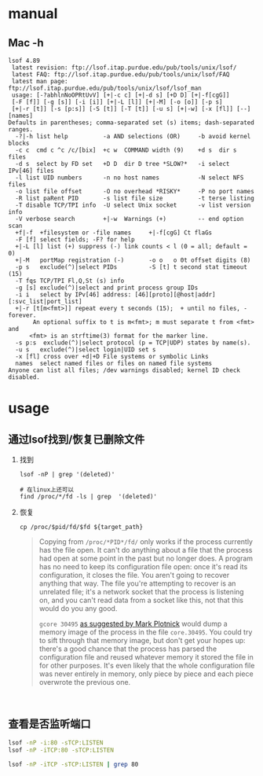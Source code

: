 



# manual



## Mac -h



```
lsof 4.89
 latest revision: ftp://lsof.itap.purdue.edu/pub/tools/unix/lsof/
 latest FAQ: ftp://lsof.itap.purdue.edu/pub/tools/unix/lsof/FAQ
 latest man page: ftp://lsof.itap.purdue.edu/pub/tools/unix/lsof/lsof_man
 usage: [-?abhlnNoOPRtUvV] [+|-c c] [+|-d s] [+D D] [+|-f[cgG]]
 [-F [f]] [-g [s]] [-i [i]] [+|-L [l]] [+|-M] [-o [o]] [-p s]
 [+|-r [t]] [-s [p:s]] [-S [t]] [-T [t]] [-u s] [+|-w] [-x [fl]] [--] [names]
Defaults in parentheses; comma-separated set (s) items; dash-separated ranges.
  -?|-h list help          -a AND selections (OR)     -b avoid kernel blocks
  -c c  cmd c ^c /c/[bix]  +c w  COMMAND width (9)    +d s  dir s files
  -d s  select by FD set   +D D  dir D tree *SLOW?*   -i select IPv[46] files
  -l list UID numbers      -n no host names           -N select NFS files
  -o list file offset      -O no overhead *RISKY*     -P no port names
  -R list paRent PID       -s list file size          -t terse listing
  -T disable TCP/TPI info  -U select Unix socket      -v list version info
  -V verbose search        +|-w  Warnings (+)         -- end option scan
  +f|-f  +filesystem or -file names     +|-f[cgG] Ct flaGs
  -F [f] select fields; -F? for help
  +|-L [l] list (+) suppress (-) link counts < l (0 = all; default = 0)
  +|-M   portMap registration (-)       -o o   o 0t offset digits (8)
  -p s   exclude(^)|select PIDs         -S [t] t second stat timeout (15)
  -T fqs TCP/TPI Fl,Q,St (s) info
  -g [s] exclude(^)|select and print process group IDs
  -i i   select by IPv[46] address: [46][proto][@host|addr][:svc_list|port_list]
  +|-r [t[m<fmt>]] repeat every t seconds (15);  + until no files, - forever.
       An optional suffix to t is m<fmt>; m must separate t from <fmt> and
      <fmt> is an strftime(3) format for the marker line.
  -s p:s  exclude(^)|select protocol (p = TCP|UDP) states by name(s).
  -u s   exclude(^)|select login|UID set s
  -x [fl] cross over +d|+D File systems or symbolic Links
  names  select named files or files on named file systems
Anyone can list all files; /dev warnings disabled; kernel ID check disabled.
```







# usage



## 通过lsof找到/恢复已删除文件



1. 找到

   ```shell
   lsof -nP | grep '(deleted)'

   # 在linux上还可以
   find /proc/*/fd -ls | grep  '(deleted)'
   ```

2. 恢复

   ```shell
   cp /proc/$pid/fd/$fd ${target_path}
   ```

   > Copying from `/proc/*PID*/fd/` only works if the process currently has the file open. It can't do anything about a file that the process had open at some point in the past but no longer does. A program has no need to keep its configuration file open: once it's read its configuration, it closes the file. You aren't going to recover anything that way. The file you're attempting to recover is an unrelated file; it's a network socket that the process is listening on, and you can't read data from a socket like this, not that this would do you any good.
   >
   > `gcore 30495` [as suggested by Mark Plotnick](https://unix.stackexchange.com/questions/268247/recover-files-if-still-being-used-by-a-process#comment464904_268247) would dump a memory image of the process in the file `core.30495`. You could try to sift through that memory image, but don't get your hopes up: there's a good chance that the process has parsed the configuration file and reused whatever memory it stored the file in for other purposes. It's even likely that the whole configuration file was never entirely in memory, only piece by piece and each piece overwrote the previous one.

   ​










## 查看是否监听端口



```sh
lsof -nP -i:80 -sTCP:LISTEN
lsof -nP -iTCP:80 -sTCP:LISTEN

lsof -nP -iTCP -sTCP:LISTEN | grep 80
```






